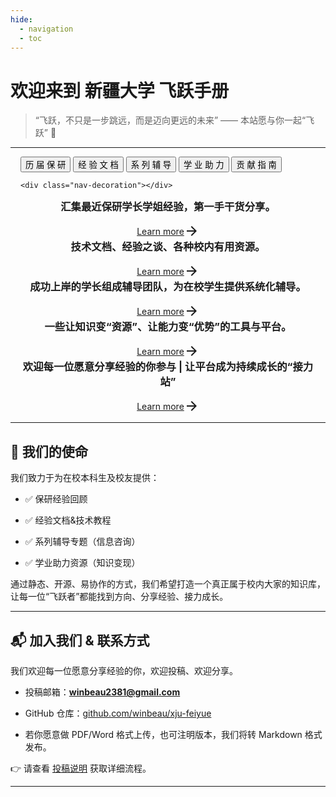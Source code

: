 ```yaml
---
hide:
  - navigation
  - toc
---
```



# 欢迎来到 **新疆大学 飞跃手册**

> “飞跃，不只是一步跳远，而是迈向更远的未来”
> —— 本站愿与你一起“飞跃” 🚀

---

<style>
  .nav-container .content-wrapper {
    justify-content: center;
  }

  .nav-container .content-item {
    text-align: center;
  }

  .nav-container .content-item h3 {
    margin: 0 auto;
  }

  .nav-container .lm-button {
    position: relative;
    left: 0;
    margin: 1rem auto 0;
    display: inline-flex;
    justify-content: center;
    align-items: center;
  }
</style>
<div class="nav-container" style="margin: 0 auto; padding: 0 1rem;">
  <!-- 顶部导航栏 -->
  <div class="navbar" id="navbar">
    <button class="nav-item" data-tab="1exp">历 届 保 研</button>
    <button class="nav-item" data-tab="2txt">经 验 文 档</button>
    <button class="nav-item" data-tab="3ser">系 列 辅 导</button>
    <button class="nav-item" data-tab="4adv">学 业 助 力</button>
    <button class="nav-item" data-tab="5con">贡 献 指 南</button>

    <div class="nav-decoration"></div>
  </div>

  <!-- 内容显示区 -->
  <div class="content-wrapper">
    <section id="1exp" class="content-item">
      <h3 style="text-align: center;">汇集最近保研学长学姐经验，第一手干货分享。</h3>
      <a class="lm-button lm-button-color" href="./experiences/2025/xqw/">
        <span class="lm-button-name">Learn more</span>
        <svg class="button-icon" xmlns="http://www.w3.org/2000/svg" viewBox="0 0 24 24" fill="currentColor" width="24px" height="24px"><path d="M12 4l-1.41 1.41L16.17 11H4v2h12.17l-5.58 5.59L12 20l8-8z"/></svg>
      </a>
    </section>
    <section id="2txt" class="content-item">
      <h3 style="text-align: center;">技术文档、经验之谈、各种校内有用资源。</h3>
      <a class="lm-button lm-button-color" href="./tutorials/main/">
        <span class="lm-button-name">Learn more</span>
        <svg class="button-icon" xmlns="http://www.w3.org/2000/svg" viewBox="0 0 24 24" fill="currentColor" width="24px" height="24px"><path d="M12 4l-1.41 1.41L16.17 11H4v2h12.17l-5.58 5.59L12 20l8-8z"/></svg>
      </a>
    </section>
    <section id="3ser" class="content-item">
      <h3 style="text-align: center;">成功上岸的学长组成辅导团队，为在校学生提供系统化辅导。</h3>
      <a class="lm-button lm-button-color" href="./series-pilots/main/">
        <span class="lm-button-name">Learn more</span>
        <svg class="button-icon" xmlns="http://www.w3.org/2000/svg" viewBox="0 0 24 24" fill="currentColor" width="24px" height="24px"><path d="M12 4l-1.41 1.41L16.17 11H4v2h12.17l-5.58 5.59L12 20l8-8z"/></svg>
      </a>
    </section>
    <section id="4adv" class="content-item">
      <h3 style="text-align: center;">一些让知识变“资源”、让能力变“优势”的工具与平台。</h3>
      <a class="lm-button lm-button-color" href="./advertise/">
        <span class="lm-button-name">Learn more</span>
        <svg class="button-icon" xmlns="http://www.w3.org/2000/svg" viewBox="0 0 24 24" fill="currentColor" width="24px" height="24px"><path d="M12 4l-1.41 1.41L16.17 11H4v2h12.17l-5.58 5.59L12 20l8-8z"/></svg>
      </a>
    </section>
    <section id="5con" class="content-item">
      <h3 style="text-align: center;">欢迎每一位愿意分享经验的你参与 | 让平台成为持续成长的“接力站”</h3>
      <a class="lm-button lm-button-color" href="./contribute/">
        <span class="lm-button-name">Learn more</span>
        <svg class="button-icon" xmlns="http://www.w3.org/2000/svg" viewBox="0 0 24 24" fill="currentColor" width="24px" height="24px"><path d="M12 4l-1.41 1.41L16.17 11H4v2h12.17l-5.58 5.59L12 20l8-8z"/></svg>
      </a>
    </section>
  </div>
</div>

---

## 🎯 我们的使命
我们致力于为在校本科生及校友提供：

- ✅ 保研经验回顾
 
- ✅ 经验文档&技术教程

- ✅ 系列辅导专题（信息咨询）

- ✅ 学业助力资源（知识变现）

通过静态、开源、易协作的方式，我们希望打造一个真正属于校内大家的知识库，让每一位“飞跃者”都能找到方向、分享经验、接力成长。

---

## 📬 加入我们 & 联系方式
我们欢迎每一位愿意分享经验的你，欢迎投稿、欢迎分享。

- 投稿邮箱：**winbeau2381@gmail.com**

- GitHub 仓库：[github.com/winbeau/xju-feiyue](https://github.com/windeau/xju-feiyue)

- 若你愿意做 PDF/Word 格式上传，也可注明版本，我们将转 Markdown 格式发布。

👉 请查看 [投稿说明](contribute/) 获取详细流程。

---
